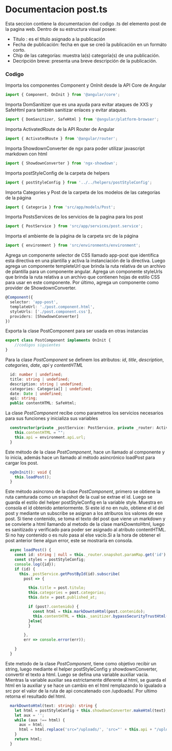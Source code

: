 # Documentacion post.ts

Esta seccion contiene la documentacion del codigo .ts del elemento post de la pagina web. Dentro de su estructura visual posee: 
* Titulo : es el titulo asignado a la publicación 
* Fecha de publicación: fecha en que se creó la publicación en un formáto corto.
* Chip de las categorías: muestra la(s) categoría(s) de una publicación.
* Decripción breve: presenta una breve descripción  de la publicación. 

### Codigo

Importa los componentes Component y OnInit desde la API Core de Angular
``` ts
import { Component, OnInit } from '@angular/core';
``` 

Importa DomSanitizer que es una ayuda para evitar ataques de XXS y SafeHtml para también sanitizar enlaces y evitar ataques.
``` ts
import { DomSanitizer, SafeHtml } from '@angular/platform-browser';
``` 

Importa ActivatedRoute de la API Router de Angular
``` ts
import { ActivatedRoute } from '@angular/router';
``` 

Importa ShowdownConverter de ngx para poder utilizar javascript markdown con html
``` ts
import { ShowdownConverter } from 'ngx-showdown';
``` 

Importa postStyleConfig de la carpeta de helpers
``` ts
import { postStyleConfig } from '../../helpers/postStyleConfig';
``` 

Importa Categories y Post de la carpeta de los modelos de las categorías de la página
``` ts
import { Categoria } from 'src/app/models/Post';
``` 

Importa PostsServices de los servicios de la pagina para los post 
```  ts
import { PostService } from 'src/app/services/post.service';
``` 

Importa el ambiente de la página de la carpeta src de la página
``` ts
import { environment } from 'src/environments/environment';
``` 

Agrega un componente selector de CSS llamado app-post que identifica esta directiva en una plantilla y activa la instanciación de la directiva. 
Luego agrega un componente templeteUrl que brinda la ruta relativa de un archivo de plantilla para un componente angular. Agrega un componente styleUrls que brinda la ruta relativa a un archivo que contienen hojas de estilo CSS para usar en este componente. Por último, agrega un componente como provider de ShowdownConverter. 
``` ts
@Component({
  selector: 'app-post',
  templateUrl: './post.component.html',
  styleUrls: ['./post.component.css'],
  providers: [ShowdownConverter]
})
``` 

Exporta la clase PostComponent para ser usada en otras instancias
``` ts
export class PostComponent implements OnInit {
    //codigos siguientes
}
``` 

Para la clase *PostComponent* se definem los atributos: *id*, *title*, *description*, *categories*, *date*, *api* y *contentHTML*
``` ts
  id: number | undefined;
  title: string | undefined;
  description: string | undefined;
  categories: Categoria[] | undefined;
  date: Date | undefined;
  api: string;
  public contentHTML: SafeHtml;
``` 

La clase *PostComponent* recibe como parametros los servicios necesarios para sus funciones y inicializa sus variables
``` ts
  constructor(private _postService: PostService, private _router: ActivatedRoute, private _sanitizer: DomSanitizer, private showdownConverter: ShowdownConverter) {
    this.contentHTML = "";
    this.api = environment.api.url;
  }
``` 
Este método de la clase *PostComponent*, hace un llamado al componente y lo inicia, además hace un llamado al método asincrónico loadPost para cargar los post.
``` ts
  ngOnInit(): void {
    this.loadPost();
  }
``` 

Este método asincrono de la clase *PostComponent*, primero se obtiene la ruta camturada como un snapshot de  la cual se extrae el id. Luego se guarda el estilo del helper postStyleConfig en la variable style. Muestra en consola el id obtenido anteriormente. Si este id no en nulo, obtiene el id del post y mediante un subscribe se asignan a los atriburos los valores de ese post. Si tiene contenido, se toma el texto del post que viene un markdown y se convierte a html llamando al metodo de la clase markDowntoHtml, luego es sanitizado y verificado para poder ser asignado al atributo contentHTML. Si no hay contenido o es nulo pasa al else vacío.Si a la hora de obtener el post anterior tiene algun error, este  se mostraría en consola.
``` ts
  async loadPost() {
    const id: string | null = this._router.snapshot.paramMap.get('id');
    const styles = postStyleConfig;
    console.log({id});
    if (id) {
      this._postService.getPostById(id).subscribe(
        post => {

          this.title = post.titulo;
          this.categories = post.categorias;
          this.date = post.published_at;

          if (post?.contenido) {
            const html = this.markDowntoHtml(post.contenido);
            this.contentHTML = this._sanitizer.bypassSecurityTrustHtml(html);
          }else{
          }

        },
        err => console.error(err));

    }
  }
``` 

Este metodo de la clase *PostComponent*, tiene como objetivo recibir un string, luego mediante el helper postStyleConfig y showdownConverter, convertir el texto a html. Luego se defina una variable auxiliar vacía. Mientras la variable auxiliar sea estrictamente diferente al html, se guarda el html en la auxiliar y se hace un cambio en el html remplazando lo igualado a src por el valor de la ruta de api concatenado con /updoads/. Por ultimo retorna el resultado del html.
``` ts
  markDowntoHtml(text: string): string {
    let html = postStyleConfig + this.showdownConverter.makeHtml(text);
    let aux = '';
    while (aux !== html) {
      aux = html;
      html = html.replace('src="/uploads/', 'src="' + this.api + "/uploads/")
    }
    return html;
  }
``` 

